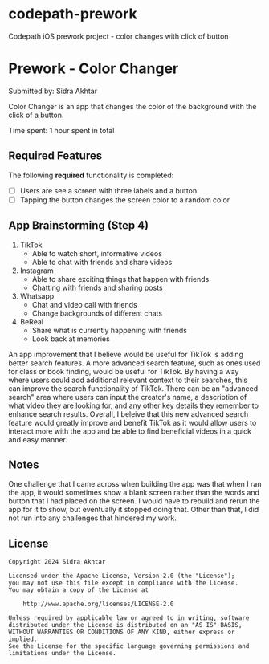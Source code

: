 # codepath-prework
Codepath iOS prework project - color changes with click of button

# Prework - Color Changer

Submitted by: Sidra Akhtar

Color Changer is an app that changes the color of the background with the click of a button. 

Time spent: 1 hour spent in total

## Required Features

The following **required** functionality is completed:

- [ ] Users are see a screen with three labels and a button
- [ ] Tapping the button changes the screen color to a random color

## App Brainstorming (Step 4)

1. TikTok
   - Able to watch short, informative videos
   - Able to chat with friends and share videos
2. Instagram
   - Able to share exciting things that happen with friends
   - Chatting with friends and sharing posts
3. Whatsapp
   - Chat and video call with friends
   - Change backgrounds of different chats
4. BeReal
   - Share what is currently happening with friends
   - Look back at memories
  
An app improvement that I believe would be useful for TikTok is adding better search features. A more advanced search feature, such as ones used for class or book finding, would be useful for TikTok. By having a way where users could add additional relevant context to their searches, this can improve the search functionality of TikTok. There can be an "advanced search" area where users can input the creator's name, a description of what video they are looking for, and any other key details they remember to enhance search results. Overall, I beleive that this new advanced search feature would greatly improve and benefit TikTok as it would allow users to interact more with the app and be able to find beneficial videos in a quick and easy manner.  

## Notes

One challenge that I came across when building the app was that when I ran the app, it would sometimes show a blank screen rather than the words and button that I had placed on the screen. I would have to rebuild and rerun the app for it to show, but eventually it stopped doing that. Other than that, I did not run into any challenges that hindered my work. 

## License

    Copyright 2024 Sidra Akhtar

    Licensed under the Apache License, Version 2.0 (the "License");
    you may not use this file except in compliance with the License.
    You may obtain a copy of the License at

        http://www.apache.org/licenses/LICENSE-2.0

    Unless required by applicable law or agreed to in writing, software
    distributed under the License is distributed on an "AS IS" BASIS,
    WITHOUT WARRANTIES OR CONDITIONS OF ANY KIND, either express or implied.
    See the License for the specific language governing permissions and
    limitations under the License.
